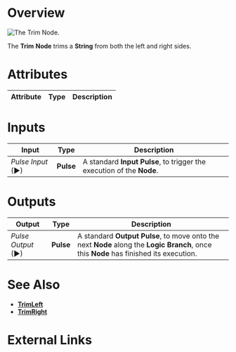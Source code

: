 # Overview

![The Trim Node.]()

The **Trim** **Node** trims a **String** from both the left and right sides.

# Attributes

|Attribute|Type|Description|
|---|---|---|

# Inputs

|Input|Type|Description|
|---|---|---|
|*Pulse Input* (►)|**Pulse**|A standard **Input Pulse**, to trigger the execution of the **Node**.|

# Outputs

|Output|Type|Description|
|---|---|---|
|*Pulse Output* (►)|**Pulse**|A standard **Output Pulse**, to move onto the next **Node** along the **Logic Branch**, once this **Node** has finished its execution.|

# See Also

* [**TrimLeft**](trimleft.md)
* [**TrimRight**](trimright.md)

# External Links

